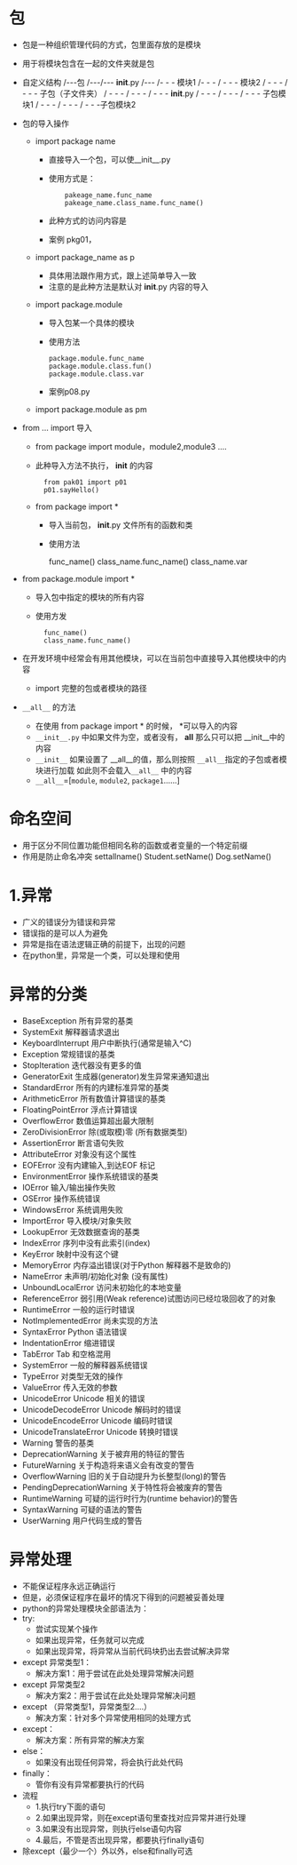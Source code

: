 # 包
- 包是一种组织管理代码的方式，包里面存放的是模块
- 用于将模块包含在一起的文件夹就是包
- 自定义结构
       /---包
       /---/--- __init__.py
       /--- /- - - 模块1
       /- - - / - - - 模块2
       / - - - / - - - 子包（子文件夹）
       / - - - / - - - / - - - __init__.py
       / - - - / - - - / - - - 子包模块1
       / - - - / - - - / - - -子包模块2
- 包的导入操作
   - import package name
      - 直接导入一个包，可以使__init__.py
      - 使用方式是：
               
                 
                pakeage_name.func_name
                pakeage_name.class_name.func_name()
      - 此种方式的访问内容是
      - 案例 pkg01，
    - import package_name as p
      - 具体用法跟作用方式，跟上述简单导入一致
      - 注意的是此种方法是默认对 __init__.py 内容的导入
      
    - import package.module
      - 导入包某一个具体的模块
      - 使用方法
      
            package.module.func_name
            package.module.class.fun()
            package.module.class.var
      - 案例p08.py
    - import package.module as pm

- from ... import 导入
    - from package import module，module2,module3 ....
    - 此种导入方法不执行， __init__ 的内容
     
            from pak01 import p01
            p01.sayHello()
    - from package import *
       - 导入当前包， __init__.py 文件所有的函数和类
       - 使用方法
       
            func_name()
            class_name.func_name()
            class_name.var
- from package.module import  *
    - 导入包中指定的模块的所有内容
    - 使用方发
            
            func_name()
            class_name.func_name()
- 在开发环境中经常会有用其他模块，可以在当前包中直接导入其他模块中的内容
    - import 完整的包或者模块的路径
    
- `__all__` 的方法
    - 在使用 from package import * 的时候， *可以导入的内容
    - `__init__.py` 中如果文件为空，或者没有， __all__ 那么只可以把 __init__中的内容
    - `__init__` 如果设置了 __all__的值，那么则按照 `__all__`指定的子包或者模块进行加载
    如此则不会载入`__all__` 中的内容
    - `__all__`=[`module`, `module2`, `package1`......]
# 命名空间
- 用于区分不同位置功能但相同名称的函数或者变量的一个特定前缀
- 作用是防止命名冲突
       settallname()
       Student.setName()
       Dog.setName()     
 # 1.异常
 - 广义的错误分为错误和异常
 - 错误指的是可以人为避免
 - 异常是指在语法逻辑正确的前提下，出现的问题
 - 在python里，异常是一个类，可以处理和使用
 # 异常的分类
- BaseException	                所有异常的基类
- SystemExit	                解释器请求退出
- KeyboardInterrupt	            用户中断执行(通常是输入^C)
- Exception	                    常规错误的基类
- StopIteration      	        迭代器没有更多的值
- GeneratorExit	                生成器(generator)发生异常来通知退出
- StandardError	                所有的内建标准异常的基类
- ArithmeticError	            所有数值计算错误的基类
- FloatingPointError	        浮点计算错误
- OverflowError	                数值运算超出最大限制
- ZeroDivisionError	            除(或取模)零 (所有数据类型)
- AssertionError	            断言语句失败
- AttributeError	            对象没有这个属性
- EOFError	                    没有内建输入,到达EOF 标记
- EnvironmentError	            操作系统错误的基类
- IOError	                    输入/输出操作失败
- OSError	                    操作系统错误
- WindowsError	                系统调用失败
- ImportError	                导入模块/对象失败
- LookupError	                无效数据查询的基类
- IndexError	                序列中没有此索引(index)
- KeyError	                    映射中没有这个键
- MemoryError	                内存溢出错误(对于Python 解释器不是致命的)
- NameError	                    未声明/初始化对象 (没有属性)
- UnboundLocalError	            访问未初始化的本地变量
- ReferenceError	            弱引用(Weak reference)试图访问已经垃圾回收了的对象
- RuntimeError	                一般的运行时错误
- NotImplementedError	        尚未实现的方法
- SyntaxError	Python          语法错误
- IndentationError	            缩进错误
- TabError	Tab                 和空格混用
- SystemError	                一般的解释器系统错误
- TypeError	                    对类型无效的操作
- ValueError	                传入无效的参数
- UnicodeError	Unicode         相关的错误
- UnicodeDecodeError	Unicode 解码时的错误
- UnicodeEncodeError	Unicode 编码时错误
- UnicodeTranslateError	Unicode 转换时错误
- Warning	                警告的基类
- DeprecationWarning	    关于被弃用的特征的警告
- FutureWarning	            关于构造将来语义会有改变的警告
- OverflowWarning	        旧的关于自动提升为长整型(long)的警告
- PendingDeprecationWarning	关于特性将会被废弃的警告
- RuntimeWarning	        可疑的运行时行为(runtime behavior)的警告
- SyntaxWarning	            可疑的语法的警告
- UserWarning	            用户代码生成的警告
 # 异常处理
- 不能保证程序永远正确运行
- 但是，必须保证程序在最坏的情况下得到的问题被妥善处理
- python的异常处理模块全部语法为：
- try:       
  - 尝试实现某个操作
  - 如果出现异常，任务就可以完成
  - 如果出现异常，将异常从当前代码块扔出去尝试解决异常
- except 异常类型1：   
  - 解决方案1：用于尝试在此处处理异常解决问题
- except 异常类型2  
  - 解决方案2：用于尝试在此处处理异常解决问题
- except （异常类型1，异常类型2....）            
  - 解决方案：针对多个异常使用相同的处理方式
- except：     
  - 解决方案：所有异常的解决方案
- else：         
  - 如果没有出现任何异常，将会执行此处代码
- finally：             
  - 管你有没有异常都要执行的代码
- 流程
  - 1.执行try下面的语句
  - 2.如果出现异常，则在except语句里查找对应异常并进行处理
  - 3.如果没有出现异常，则执行else语句内容
  - 4.最后，不管是否出现异常，都要执行finally语句
- 除except（最少一个）外以外，else和finally可选
